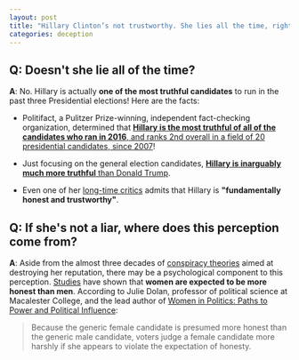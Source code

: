 ```yaml
---
layout: post
title: "Hillary Clinton’s not trustworthy. She lies all the time, right?"
categories: deception
---
```


## Q: Doesn't she lie all of the time?

**A**: No. Hillary is actually **one of the most truthful candidates** to run in the past three Presidential elections! Here are the facts:

* Politifact, a Pulitzer Prize-winning, independent fact-checking organization, determined that [**Hillary is the most truthful of all of the candidates who ran in 2016**, and ranks 2nd overall in a field of 20 presidential candidates, since 2007](https://datavizblog.com/2016/07/24/political-dataviz-who-lies-more-a-comparison-robert-mann/)!

* Just focusing on the general election candidates, [**Hillary is inarguably much more truthful** than Donald Trump](http://www.politifact.com/truth-o-meter/lists/people/comparing-hillary-clinton-donald-trump-truth-o-met/).

* Even one of her [long-time critics](https://www.theguardian.com/commentisfree/2016/mar/28/hillary-clinton-honest-transparency-jill-abramson) admits that Hillary is **"fundamentally honest and trustworthy"**.

## Q: If she's not a liar, where does this perception come from?

**A**: Aside from the almost three decades of [conspiracy theories](http://www.motherjones.com/politics/2014/06/hillary-clinton-conspiracy-theories) aimed at destroying her reputation, there may be a psychological component to this perception. [Studies](https://www.washingtonpost.com/news/the-fix/wp/2016/05/29/does-hillary-clinton-face-a-different-standard-for-honesty/) have shown that **women are expected to be more honest than men**. According to Julie Dolan, professor of political science at Macalester College, and the lead author of [Women in Politics: Paths to Power and Political Influence](https://www.amazon.com/Women-Politics-Paths-Political-Influence/dp/0205827152):

> Because the generic female candidate is presumed more honest than the generic male candidate, voters judge a female candidate more harshly if she appears to violate the expectation of honesty.
